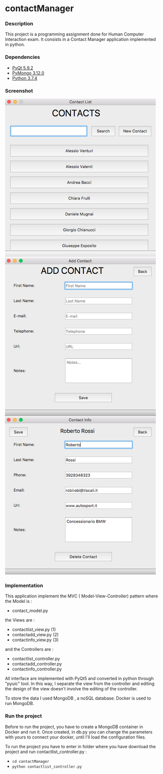 # contactManager

### Description
This project is a programming assignment done for Human Computer Interaction exam.
It consists in a Contact Manager application implemented in python.

### Dependencies
 * [PyQt 5.9.2]( https://pypi.org/project/PyQt5/5.9.2/)
 * [PyMongo 3.12.0](https://docs.mongodb.com/drivers/pymongo/)
 * [Python 3.7.4](https://www.python.org/downloads/release/python-374/)

### Screenshot

![contactlist](img/contactlist.png)
![contactadd](img/contactadd.png)
![contactinfo](img/contactinfo.png)

### Implementation
This application implement the MVC ( Model-View-Controller) pattern where the Model is :
 *  contact_model.py 

the Views are :
 * contactlist_view.py (1)
 * contactadd_view.py  (2)
 * contactinfo_view.py (3)
 
and the Controllers are :
 * contactlist_controller.py
 * contactadd_controller.py
 * contactinfo_controller.py

All interface are implemented with PyQt5 and converted in python through "pyuic" tool. In this way, I separate the view from the controller and editing the design of the view doesn't involve the editing of the controller.

To store the data I used MongoDB , a noSQL database. Docker is used to run MongoDB.

### Run the project
Before to run the project, you have to create a MongoDB container in Docker and run it.
Once created, in db.py you can change the parameters with yours to connect your docker, until I'll load the configuration files.

To run the project you have to enter in folder where you have download the project and run contactlist_controller.py  :
- `cd contactManager`
- `python contactlist_controller.py`


